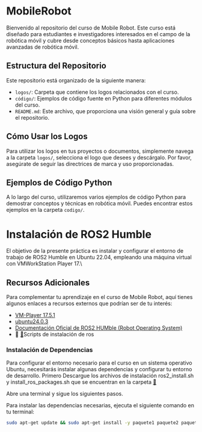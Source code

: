 # MobileRobot

Bienvenido al repositorio del curso de Mobile Robot. Este curso está diseñado para estudiantes e investigadores interesados en el campo de la robótica móvil y cubre desde conceptos básicos hasta aplicaciones avanzadas de robótica móvil.

## Estructura del Repositorio

Este repositorio está organizado de la siguiente manera:

- `logos/`: Carpeta que contiene los logos relacionados con el curso.
- `código/`: Ejemplos de código fuente en Python para diferentes módulos del curso.
- `README.md`: Este archivo, que proporciona una visión general y guía sobre el repositorio.

## Cómo Usar los Logos

Para utilizar los logos en tus proyectos o documentos, simplemente navega a la carpeta `logos/`, selecciona el logo que desees y descárgalo. Por favor, asegúrate de seguir las directrices de marca y uso proporcionadas.

## Ejemplos de Código Python

A lo largo del curso, utilizaremos varios ejemplos de código Python para demostrar conceptos y técnicas en robótica móvil. Puedes encontrar estos ejemplos en la carpeta `codigo/`.

# Instalación de ROS2 Humble
El objetivo de la presente práctica es instalar y configurar el entorno de trabajo de ROS2 Humble en Ubuntu 22.04, empleando una máquina virtual con VMWorkStation Player 17.\\

## Recursos Adicionales

Para complementar tu aprendizaje en el curso de Mobile Robot, aquí tienes algunos enlaces a recursos externos que podrían ser de tu interés:

- [VM-Player 17.5.1](https://customerconnect.vmware.com/en/downloads/info/slug/desktop_end_user_computing/vmware_workstation_player/17_0)
- [ubuntu24.0.3](https://ubuntu.com/download/desktop)
- [Documentación Oficial de ROS2 HUMble (Robot Operating System)](https://docs.ros.org/en/humble/index.html)
- 📄 [📂](./Scripts/)Scripts de instalación de ros


### Instalación de Dependencias
Para configurar el entorno necesario para el curso en un sistema operativo Ubuntu, necesitarás instalar algunas dependencias y configurar tu entorno de desarrollo. 
Primero Descargue los archivos de instalación ros2_install.sh y install_ros_packages.sh que se encuentran en la carpeta  [📂](./Scripts/)

Abre una terminal y sigue los siguientes pasos.

Para instalar las dependencias necesarias, ejecuta el siguiente comando en tu terminal:

```bash
sudo apt-get update && sudo apt-get install -y paquete1 paquete2 paquete3

